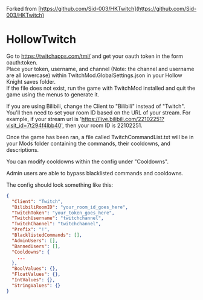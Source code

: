 Forked from [https://github.com/Sid-003/HKTwitch](https://github.com/Sid-003/HKTwitch)

# HollowTwitch

Go to https://twitchapps.com/tmi/ and get your oauth token in the form oauth:token.  
Place your token, username, and channel (Note: the channel and username are all lowercase) within TwitchMod.GlobalSettings.json in your Hollow Knight saves folder.  
If the file does not exist, run the game with TwitchMod installed and quit the game using the menus to generate it. 

If you are using Bilibili, change the Client to "Bilibili" instead of "Twitch". 
You'll then need to set your room ID based on the URL of your stream. For example, if your stream url is 'https://live.bilibili.com/22102251?visit_id=7t294f4lbb40', then your room ID is 22102251.

Once the game has been ran, a file called TwitchCommandList.txt will be in your Mods folder containing the commands, their cooldowns, and descriptions.

You can modify cooldowns within the config under "Cooldowns".

Admin users are able to bypass blacklisted commands and cooldowns.

The config should look something like this:

```json
{
  "Client": "Twitch",
  "BilibiliRoomID": "your_room_id_goes_here",
  "TwitchToken": "your_token_goes_here",
  "TwitchUsername": "twitchchannel",
  "TwitchChannel": "twitchchannel",
  "Prefix": "!",
  "BlacklistedCommands": [],
  "AdminUsers": [],
  "BannedUsers": [],
  "Cooldowns": {
	...
  },
  "BoolValues": {},
  "FloatValues": {},
  "IntValues": {},
  "StringValues": {}
}
```
